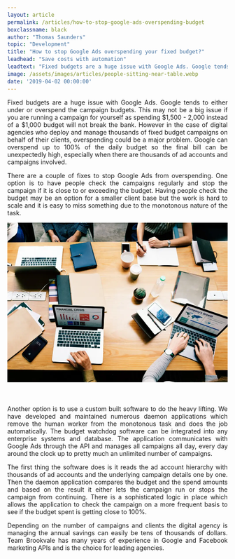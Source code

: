 ```yaml
---
layout: article
permalink: /articles/how-to-stop-google-ads-overspending-budget
boxclassname: black
author: "Thomas Saunders"
topic: "Development"
title: "How to stop Google Ads overspending your fixed budget?"
leadhead: "Save costs with automation"
leadtext: "Fixed budgets are a huge issue with Google Ads. Google tends to either under or overspend the campaign budgets. This may not be a big issue if you are running a campaign for yourself as spending $1,500 - 2,000 instead of a $1,000 budget will not break the bank."
image: /assets/images/articles/people-sitting-near-table.webp
date: '2019-04-02 00:00:00'
---
```


<div class="arttext" style="text-align:justify;">
<p>Fixed budgets are a huge issue with Google Ads. Google tends to either under or overspend the campaign budgets. This may not be a big issue if you are running a campaign for yourself as spending $1,500 - 2,000 instead of a $1,000 budget will not break the bank. However in the case of digital agencies who deploy and manage thousands of fixed budget campaigns on behalf of their clients, overspending could be a major problem. Google can overspend up to 100% of the daily budget so the final bill can be unexpectedly high, especially when there are thousands of ad accounts and campaigns involved.</p>

<p>There are a couple of fixes to stop Google Ads from overspending. One option is to have people check the campaigns regularly and stop the campaign if it is close to or exceeding the budget. Having people check the budget may be an option for a smaller client base but the work is hard to scale and it is easy to miss something due to the monotonous nature of the task.</p>

<img style="padding-bottom:2.5em;" src="/assets/images/articles/people-sitting-near-table.webp" alt="People sitting near table" />

<p>Another option is to use a custom built software to do the heavy lifting. We have developed and maintained numerous daemon applications which remove the human worker from the monotonous task and does the job automatically. The budget watchdog software can be integrated into any enterprise systems and database. The application communicates with Google Ads through the API and manages all campaigns all day, every day around the clock up to pretty much an unlimited number of campaigns.</p>

<p>The first thing the software does is it reads the ad account hierarchy with thousands of ad accounts and the underlying campaign details one by one. Then the daemon application compares the budget and the spend amounts and based on the result it either lets the campaign run or stops the campaign from continuing. There is a sophisticated logic in place which allows the application to check the campaign on a more frequent basis to see if the budget spent is getting close to 100%.</p>

<p>Depending on the number of campaigns and clients the digital agency is managing the annual savings can easily be tens of thousands of dollars. Team Brookvale has many years of experience in Google and Facebook marketing APIs and is the choice for leading agencies.</p>
</div>